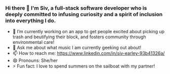 ### Hi there 👋 I'm Siv, a full-stack software developer who is deeply committed to infusing curiosity and a spirit of inclusion into everything I do.


<!-- **searley96/searley96** is a ✨ _special_ ✨ repository because its `README.md` (this file) appears on your GitHub profile. -->



- 🔭 I’m currently working on an app to get people excited about picking up trash and beutifying their block, and fosters community through environmental care!
- 💬 Ask me about what music I am currently geeking out about!
- 📫 How to reach me: https://www.linkedin.com/in/siv-earley-93b41326a/
- 😄 Pronouns: She/her
- ⚡ Fun fact: I love to spend summers on the sailboat with my partner! 

